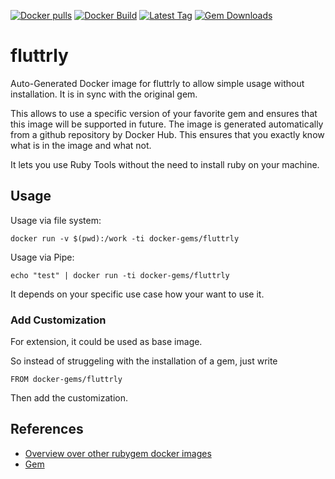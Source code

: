 [![Docker pulls](https://img.shields.io/docker/pulls/rubygem/fluttrly.svg)](https://hub.docker.com/r/rubygem/fluttrly/)
[![Docker Build](https://img.shields.io/docker/automated/rubygem/fluttrly.svg)](https://hub.docker.com/r/rubygem/fluttrly/)
[![Latest Tag](https://img.shields.io/github/tag/docker-rubygem/fluttrly.svg)](https://hub.docker.com/r/rubygem/fluttrly/)
[![Gem Downloads](https://img.shields.io/gem/dt/fluttrly.svg)](https://rubygems.org/gems/fluttrly/)
# fluttrly

Auto-Generated Docker image for fluttrly to allow simple usage without installation.
It is in sync with the original gem.

This allows to use a specific version of your favorite gem and ensures that this image will be supported in future.
The image is generated automatically from a github repository by Docker Hub.
This ensures that you exactly know what is in the image and what not.

It lets you use Ruby Tools without the need to install ruby on your machine.

## Usage

Usage via file system:

`docker run -v $(pwd):/work -ti docker-gems/fluttrly`

Usage via Pipe:

`echo "test" | docker run -ti docker-gems/fluttrly`

It depends on your specific use case how your want to use it.

### Add Customization

For extension, it could be used as base image.

So instead of struggeling with the installation of a gem, just write

`FROM docker-gems/fluttrly`

Then add the customization.

## References

 - [Overview over other rubygem docker images](https://github.com/thinkbot/docker-rubygem)
 - [Gem](https://rubygems.org/gems/fluttrly/)
